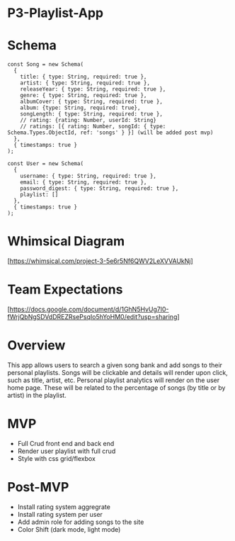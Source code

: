 # P3-Playlist-App

# Schema
```
const Song = new Schema(
  {
    title: { type: String, required: true },
    artist: { type: String, required: true },
    releaseYear: { type: String, required: true },
    genre: { type: String, required: true },
    albumCover: { type: String, required: true },
    album: {type: String, required: true},
    songLength: { type: String, required: true },
    // rating: {rating: Number, userId: String}
    // ratings: [{ rating: Number, songId: { type: Schema.Types.ObjectId, ref: 'songs' } }] (will be added post mvp)
  },
  { timestamps: true }
);

```
```
const User = new Schema(
  {
    username: { type: String, required: true },
    email: { type: String, required: true },
    password_digest: { type: String, required: true },
    playlist: []
  },
  { timestamps: true }
);

```
  
# Whimsical Diagram
[https://whimsical.com/project-3-5e6r5Nf6QWV2LeXVVAUkNj]

# Team Expectations
 [https://docs.google.com/document/d/1GhN5HvUg7l0-fWrjQbNgSDVdDREZRsePsqIo5hYoHM0/edit?usp=sharing]

# Overview
This app allows users to search a given song bank and add songs to their personal playlists.  Songs will be clickable and details will render upon click, such as title, artist, etc. Personal playlist analytics will render on the user home page.  These will be related to the percentage of songs (by title or by artist) in the playlist.


# MVP
- Full Crud front end and back end
- Render user playlist with full crud
- Style with css grid/flexbox
# Post-MVP
- Install rating system aggregrate
- Install rating system per user
- Add admin role for adding songs to the site
- Color Shift (dark mode, light mode)
